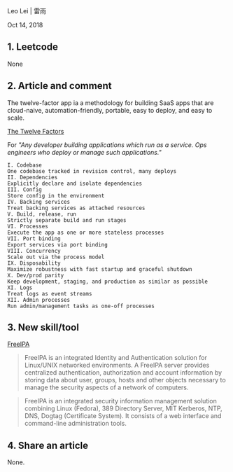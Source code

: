 Leo Lei | 雷雨

Oct 14, 2018

## 1. Leetcode
None

## 2. Article and comment

The twelve-factor app ia a methodology for building SaaS apps that are cloud-naive, automation-friendly, portable, easy to deploy, and easy to scale.

[The Twelve Factors](https://12factor.net/)

For *"Any developer building applications which run as a service. Ops engineers who deploy or manage such applications."*

```
I. Codebase
One codebase tracked in revision control, many deploys
II. Dependencies
Explicitly declare and isolate dependencies
III. Config
Store config in the environment
IV. Backing services
Treat backing services as attached resources
V. Build, release, run
Strictly separate build and run stages
VI. Processes
Execute the app as one or more stateless processes
VII. Port binding
Export services via port binding
VIII. Concurrency
Scale out via the process model
IX. Disposability
Maximize robustness with fast startup and graceful shutdown
X. Dev/prod parity
Keep development, staging, and production as similar as possible
XI. Logs
Treat logs as event streams
XII. Admin processes
Run admin/management tasks as one-off processes
```


## 3. New skill/tool

[FreeIPA](https://www.freeipa.org/page/About)

> FreeIPA is an integrated Identity and Authentication solution for Linux/UNIX networked environments. A FreeIPA server provides centralized authentication, authorization and account information by storing data about user, groups, hosts and other objects necessary to manage the security aspects of a network of computers.


> FreeIPA is an integrated security information management solution combining Linux (Fedora), 389 Directory Server, MIT Kerberos, NTP, DNS, Dogtag (Certificate System). It consists of a web interface and command-line administration tools.



## 4. Share an article
None.